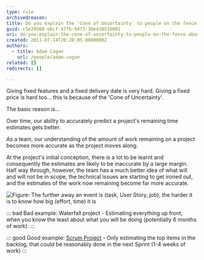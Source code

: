 ```yaml
---
type: rule
archivedreason: 
title: Do you explain the 'Cone of Uncertainty' to people on the fence about Agile?
guid: c5e29560-ebcf-47fb-9473-36e418510001
uri: do-you-explain-the-cone-of-uncertainty-to-people-on-the-fence-about-agile
created: 2011-07-14T20:28:05.0000000Z
authors:
  - title: Adam Cogan
    url: /people/adam-cogan
related: []
redirects: []

---
```


Giving fixed features and a fixed delivery date is very hard. Giving a fixed price is hard too... this is because of the 'Cone of Uncertainty'.

The basic reason is...

<!--endintro-->

Over time, our ability to accurately predict a project's remaining time estimates gets better.

As a team, our understanding of the amount of work remaining on a project becomes more accurate as the project moves along.

At the project's initial conception, there is a lot to be learnt and consequently the estimates are likely to be inaccurate by a large margin. Half way through, however, the team has a much better idea of what will and will not be in scope, the technical issues are starting to get ironed out, and the estimates of the work now remaining become far more accurate.

![Figure: The further away an event is (task, User Story, job), the harder it is to know how big (effort, time) it is](396294\_Cone-of-Uncertainty.jpg)  

::: bad
Bad example: Waterfall project - Estimating everything up front, when you know the least about what you will be doing (potentially 6 months of work).
:::

::: good
Good example: [Scrum Project](http://www.ssw.com.au/ssw/consulting/scrum.aspx) - Only estimating the top items in the backlog, that could be reasonably done in the next Sprint (1-4 weeks of work)
:::
